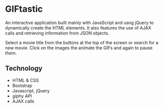 # GIFtastic

An interactive application built mainly with JavaScript and usng jQuery to dynamically create the HTML elements. It also features the use of AJAX calls and retrieving information from JSON objects. 

Select a movie title from the buttons at the top of the screen or search for a new movie. Click on the images the animate the GIFs and again to pause them. 

## Technology 
- HTML & CSS
- Bootstrap
- Javascript, jQuery
- giphy API
- AJAX calls
